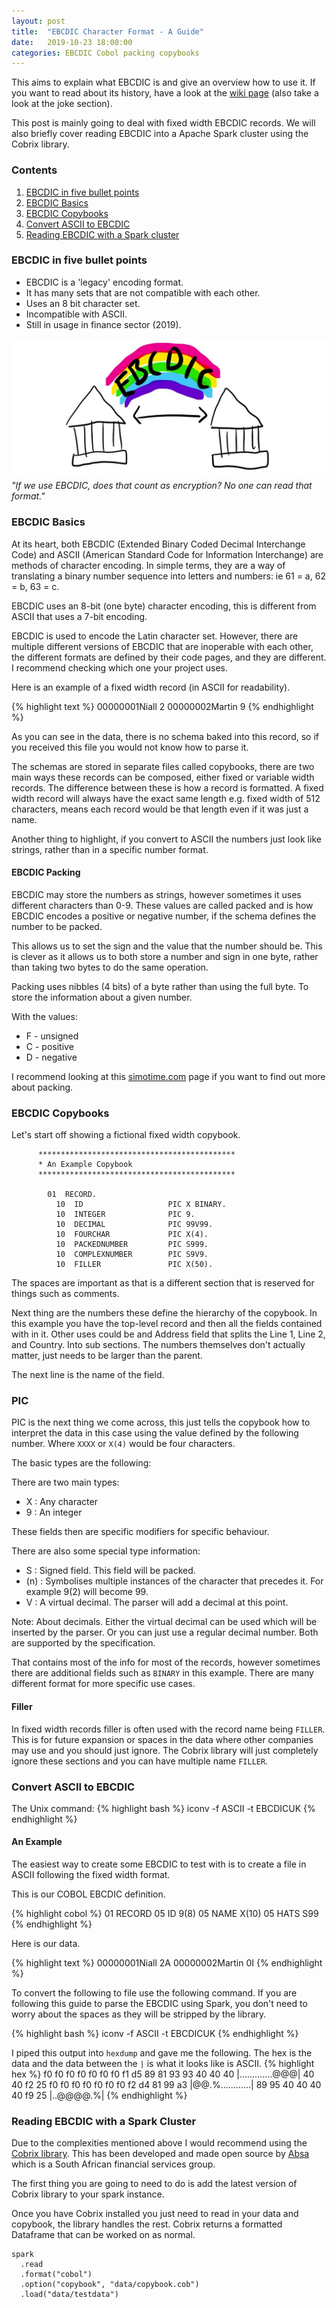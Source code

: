 ```yaml
---
layout: post
title:  "EBCDIC Character Format - A Guide"
date:   2019-10-23 18:00:00
categories: EBCDIC Cobol packing copybooks
---
```


This aims to explain what EBCDIC is and give an overview how to use it. If you want to read about its history, have a look at the [wiki page][wikipage] (also take a look at the joke section).

This post is mainly going to deal with fixed width EBCDIC records. We will also briefly cover reading EBCDIC into a Apache Spark cluster using the Cobrix library.

### Contents
1. [EBCDIC in five bullet points](#ebcdic-in-five-bullet-points)
2. [EBCDIC Basics](#ebcdic-basics)
3. [EBCDIC Copybooks](#ebcdic-copybooks)
3. [Convert ASCII to EBCDIC](#convert-ascii-to-ebcdic)
4. [Reading EBCDIC with a Spark cluster](#reading-ebcdic-with-a-spark-cluster)

### EBCDIC in five bullet points

* EBCDIC is a 'legacy' encoding format. 
* It has many sets that are not compatible with each other.
* Uses an 8 bit character set.
* Incompatible with ASCII.
* Still in usage in finance sector (2019).

![](/assets/images/ebcdicusage.jpg)
*"If we use EBCDIC, does that count as encryption? No one can read that format."*

### EBCDIC Basics

At its heart, both EBCDIC (Extended Binary Coded Decimal Interchange Code) and ASCII (American Standard Code for Information Interchange) are methods of character encoding. In simple terms, they are a way of translating a binary number sequence into letters and numbers: ie 61 = a, 62 = b, 63 = c.

EBCDIC uses an 8-bit (one byte) character encoding, this is different from ASCII that uses a 7-bit encoding.

EBCDIC is used to encode the Latin character set. However, there are multiple different versions of EBCDIC that are inoperable with each other, the different formats are defined by their code pages, and they are different. I recommend checking which one your project uses.

Here is an example of a fixed width record (in ASCII for readability).

{% highlight text %}
00000001Niall     2
00000002Martin    9
{% endhighlight %}

As you can see in the data, there is no schema baked into this record, so if you received this file you would not know how to parse it. 

The schemas are stored in separate files called copybooks, there are two main ways these records can be composed, either fixed or variable width records. The difference between these is how a record is formatted. A fixed width record will always have the exact same length e.g. fixed width of 512 characters, means each record would be that length even if it was just a name. 

Another thing to highlight, if you convert to ASCII the numbers just look like strings, rather than in a specific number format.

#### EBCDIC Packing

EBCDIC may store the numbers as strings, however sometimes it uses different characters than 0-9. These values are called packed and is how EBCDIC encodes a positive or negative number, if the schema defines the number to be packed. 

This allows us to set the sign and the value that the number should be. This is clever as it allows us to both store a number and sign in one byte, rather than taking two bytes to do the same operation.

Packing uses nibbles (4 bits) of a byte rather than using the full byte. To store the information about a given number. 

With the values:
  * F - unsigned
  * C - positive
  * D - negative

I recommend looking at this [simotime.com][simotime] page if you want to find out more about packing.

### EBCDIC Copybooks

Let's start off showing a fictional fixed width copybook.

```
      ********************************************
      * An Example Copybook
      ********************************************

        01  RECORD.
          10  ID                   PIC X BINARY.
          10  INTEGER              PIC 9.
          10  DECIMAL              PIC 99V99.
          10  FOURCHAR             PIC X(4).
          10  PACKEDNUMBER         PIC S999.
          10  COMPLEXNUMBER        PIC S9V9.
          10  FILLER               PIC X(50).
```

The spaces are important as that is a different section that is reserved for things such as comments.

Next thing are the numbers these define the hierarchy of the copybook. In this example you have the top-level record and then all the fields contained with in it. Other uses could be and Address field that splits the Line 1, Line 2, and Country. Into sub sections. The numbers themselves don't actually matter, just needs to be larger than the parent.

The next line is the name of the field.

### PIC

PIC is the next thing we come across, this just tells the copybook how to interpret the data in this case using the value defined by the following number. Where `XXXX` or `X(4)` would be four characters.

The basic types are the following:

There are two main types:
* X : Any character
* 9 : An integer

These fields then are specific modifiers for specific behaviour.

There are also some special type information:
* S : Signed field. This field will be packed.
* (n) : Symbolises multiple instances of the character that precedes it. For example 9(2) will become 99.
* V : A virtual decimal. The parser will add a decimal at this point.

Note: About decimals. Either the virtual decimal can be used which will be inserted by the parser. Or you can just use a regular decimal number. Both are supported by the specification.

That contains most of the info for most of the records, however sometimes there are additional fields such as `BINARY` in this example. There are many different format for more specific use cases.

#### Filler

In fixed width records filler is often used with the record name being `FILLER`. This is for future expansion or spaces in the data where other companies may use and you should just ignore. The Cobrix library will just completely ignore these sections and you can have multiple name `FILLER`.

### Convert ASCII to EBCDIC

The Unix command:
{% highlight bash %}
iconv -f ASCII -t EBCDICUK <filename>
{% endhighlight %}

#### An Example

The easiest way to create some EBCDIC to test with is to create a file in ASCII following the fixed width format.

This is our COBOL EBCDIC definition.

{% highlight cobol %}
  01 RECORD
    05 ID   9(8)
    05 NAME X(10)
    05 HATS S99
{% endhighlight %}

Here is our data.

{% highlight text %}
00000001Niall     2A
00000002Martin    0I
{% endhighlight %}

To convert the following to file use the following command. If you are following this guide to parse the EBCDIC using Spark, you don't need to worry about the spaces as they will be stripped by the library.

{% highlight bash %}
iconv -f ASCII -t EBCDICUK <filename>
{% endhighlight %}

I piped this output into `hexdump` and gave me the following. The hex is the data and the data between the `|` is what it looks like is ASCII.
{% highlight hex %}
f0 f0 f0 f0 f0 f0 f0 f1  d5 89 81 93 93 40 40 40  |.............@@@|
40 40 f2 25 f0 f0 f0 f0  f0 f0 f0 f2 d4 81 99 a3  |@@.%............|
89 95 40 40 40 40 f9 25                           |..@@@@.%|
{% endhighlight %}

### Reading EBCDIC with a Spark Cluster

Due to the complexities mentioned above I would recommend using the [Cobrix library][cobrix]. This has been developed and made open source by [Absa][absa] which is a South African financial services group.

The first thing you are going to need to do is add the latest version of Cobrix library to your spark instance.

Once you have Cobrix installed you just need to read in your data and copybook, the library handles the rest. Cobrix returns a formatted Dataframe that can be worked on as normal.

```
spark
  .read
  .format("cobol")
  .option("copybook", "data/copybook.cob")
  .load("data/testdata")
```



[wikipage]: https://en.wikipedia.org/wiki/EBCDIC
[cobrix]: https://github.com/AbsaOSS/cobrix
[absa]: https://www.absa.co.za/
[simotime]: http://simotime.com/datapk01.htm
